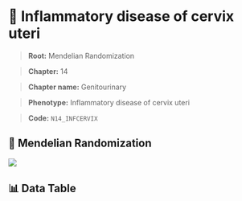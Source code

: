 # 🧪 Inflammatory disease of cervix uteri

> **Root:** Mendelian Randomization

> **Chapter:** 14  

> **Chapter name:** Genitourinary

> **Phenotype:** Inflammatory disease of cervix uteri  

> **Code:** `N14_INFCERVIX`

## 🧬 Mendelian Randomization  

<img src="/MR/Figures/Forward/N14_INFCERVIX.png"/>

## 📊 Data Table

<CsvTableMRF src="/MR_Data/Forward/N14_INFCERVIX.csv"/>
